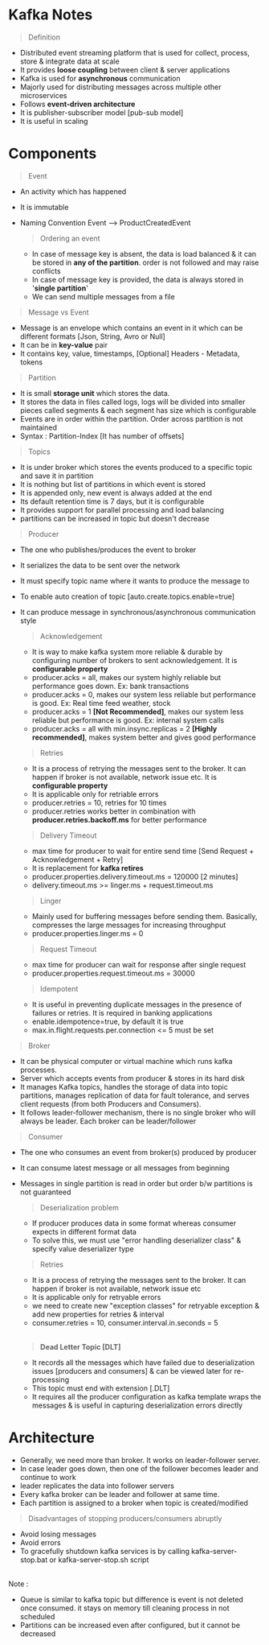 # Kafka Notes

> Definition
- Distributed event streaming platform that is used for collect, process, store & integrate data at scale
- It provides **loose coupling** between client & server applications
- Kafka is used for **asynchronous** communication
- Majorly used for distributing messages across multiple other microservices
- Follows **event-driven architecture**
- It is publisher-subscriber model [pub-sub model]
- It is useful in scaling

# Components

> Event
- An activity which has happened 
- It is immutable
- Naming Convention
<Noun><Action>Event --> ProductCreatedEvent

  > Ordering an event
  - In case of message key is absent, the data is load balanced & it can be stored in **any of the partition**. order is not followed and may raise conflicts
  - In case of message key is provided, the data is always stored in '**single partition**'
  - We can send multiple messages from a file

> Message vs Event
- Message is an envelope which contains an event in it which can be different formats [Json, String, Avro or Null]
- It can be in **key-value** pair
- It contains key, value, timestamps, [Optional] Headers - Metadata, tokens 

> Partition
- It is small **storage unit** which stores the data.
- It stores the data in files called logs, logs will be divided into smaller pieces called segments & each segment has size which is configurable
- Events are in order within the partition. Order across partition is not maintained
- Syntax : Partition-Index [It has number of offsets] 

> Topics
- It is under broker which stores the events produced to a specific topic and save it in partition
- It is nothing but list of partitions in which event is stored
- It is appended only, new event is always added at the end 
- Its default retention time is 7 days, but it is configurable
- It provides support for parallel processing and load balancing
- partitions can be increased in topic but doesn't decrease 

> Producer
- The one who publishes/produces the event to broker
- It serializes the data to be sent over the network
- It must specify topic name where it wants to produce the message to
- To enable auto creation of topic [auto.create.topics.enable=true]
- It can produce message in synchronous/asynchronous communication style

    > Acknowledgement
    - It is way to make kafka system more reliable & durable by configuring number of brokers to sent acknowledgement. It is **configurable property**
    - producer.acks = all, makes our system highly reliable but performance goes down. Ex: bank transactions
    - producer.acks = 0, makes our system less reliable but performance is good. Ex: Real time feed weather, stock
    - producer.acks = 1 **[Not Recommended]**, makes our system less reliable but performance is good. Ex: internal system calls
    - producer.acks = all with min.insync.replicas = 2 **[Highly recommended]**, makes system better and gives good performance

    > Retries
    - It is a process of retrying the messages sent to the broker. It can happen if broker is not available, network issue etc. It is **configurable property**
    - It is applicable only for retriable errors
    - producer.retries = 10, retries for 10 times
    - producer.retries works better in combination with **producer.retries.backoff.ms** for better performance
 
    > Delivery Timeout
    - max time for producer to wait for entire send time [Send Request + Acknowledgement + Retry]
    - It is replacement for **kafka retires**
    - producer.properties.delivery.timeout.ms = 120000 [2 minutes]
    - delivery.timeout.ms >= linger.ms + request.timeout.ms

    > Linger
    - Mainly used for buffering messages before sending them. Basically, compresses the large messages for increasing throughput
    - producer.properties.linger.ms = 0

    > Request Timeout
    - max time for producer can wait for response after single request
    - producer.properties.request.timeout.ms = 30000
 
    > Idempotent
    - It is useful in preventing duplicate messages in the presence of failures or retries. It is required in banking applications
    - enable.idempotence=true, by default it is true
    - max.in.flight.requests.per.connection <= 5 must be set

> Broker
- It can be physical computer or virtual machine which runs kafka processes.
- Server which accepts events from producer & stores in its hard disk
- It manages Kafka topics, handles the storage of data into topic partitions, 
  manages replication of data for fault tolerance, and serves client requests (from both Producers and Consumers).
- It follows leader-follower mechanism, there is no single broker who will always be leader. Each broker can be leader/follower

> Consumer
- The one who consumes an event from broker(s) produced by producer
- It can consume latest message or all messages from beginning
- Messages in single partition is read in order but order b/w partitions is not guaranteed

  > Deserialization problem
    - If producer produces data in some format whereas consumer expects in different format data
    - To solve this, we must use "error handling deserializer class" & specify value deserializer type
 
  > Retries
  - It is a process of retrying the messages sent to the broker. It can happen if broker is not available, network issue etc
  - It is applicable only for retryable errors
  - we need to create new "exception classes" for retryable exception & add new properties for retries & interval 
  - consumer.retries = 10, consumer.interval.in.seconds = 5 <br><br>

  > **Dead Letter Topic [DLT]**
    - It records all the messages which have failed due to deserialization issues [producers and consumers] & can be viewed later for re-processing
    - This topic must end with extension [.DLT]
    - It requires all the producer configuration as kafka template wraps the messages & is useful in capturing deserialization errors directly


# Architecture
- Generally, we need more than broker. It works on leader-follower server. 
- In case leader goes down, then one of the follower becomes leader and continue to work
- leader replicates the data into follower servers
- Every kafka broker can be leader and follower at same time.
- Each partition is assigned to a broker when topic is created/modified

> Disadvantages of stopping producers/consumers abruptly
- Avoid losing messages
- Avoid errors
- To gracefully shutdown kafka services is by calling kafka-server-stop.bat or kafka-server-stop.sh script

<br>Note : 
- Queue is similar to kafka topic but difference is event is not deleted once consumed. it stays on memory till cleaning process in not scheduled 
- Partitions can be increased even after configured, but it cannot be decreased
